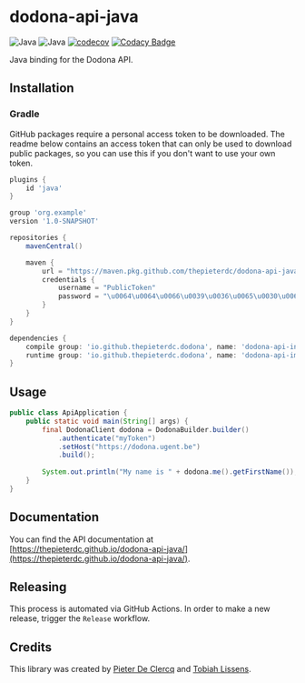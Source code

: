 # dodona-api-java

![Java](https://github.com/thepieterdc/dodona-api-java/workflows/Java/badge.svg)
![Java](https://github.com/thepieterdc/dodona-api-java/workflows/Integration/badge.svg)
[![codecov](https://codecov.io/gh/thepieterdc/dodona-api-java/branch/master/graph/badge.svg)](https://codecov.io/gh/thepieterdc/dodona-api-java)
[![Codacy Badge](https://api.codacy.com/project/badge/Grade/4a532059319a41279261932ea9543692)](https://www.codacy.com/manual/thepieterdc/dodona-api-java)

Java binding for the Dodona API.

## Installation

### Gradle
GitHub packages require a personal access token to be downloaded. The readme below contains an access token that can only be used to download public packages, so you can use this if you don't want to use your own token.
```gradle
plugins {
    id 'java'
}

group 'org.example'
version '1.0-SNAPSHOT'

repositories {
    mavenCentral()

    maven {
        url = "https://maven.pkg.github.com/thepieterdc/dodona-api-java"
        credentials {
            username = "PublicToken"
            password = "\u0064\u0064\u0066\u0039\u0036\u0065\u0030\u0063\u0061\u0032\u0066\u0065\u0032\u0039\u0033\u0033\u0036\u0030\u0035\u0062\u0031\u0033\u0031\u0035\u0038\u0063\u0061\u0064\u0061\u0033\u0030\u0031\u0030\u0035\u0062\u0037\u0035\u0032\u0066\u0061"
        }
    }
}

dependencies {
    compile group: 'io.github.thepieterdc.dodona', name: 'dodona-api-interface', version: '1.9.3'
    runtime group: 'io.github.thepieterdc.dodona', name: 'dodona-api-impl', version: '1.9.3'
}
```

## Usage
```java
public class ApiApplication {
    public static void main(String[] args) {
		final DodonaClient dodona = DodonaBuilder.builder()
			.authenticate("myToken")
			.setHost("https://dodona.ugent.be")
			.build();
		
		System.out.println("My name is " + dodona.me().getFirstName());
    }
}
```

## Documentation
You can find the API documentation at [https://thepieterdc.github.io/dodona-api-java/](https://thepieterdc.github.io/dodona-api-java/).

## Releasing
This process is automated via GitHub Actions. In order to make a new release, trigger the `Release` workflow.

## Credits
This library was created by [Pieter De Clercq](https://thepieterdc.github.io/) and [Tobiah Lissens](https://github.com/darktilrisen).
